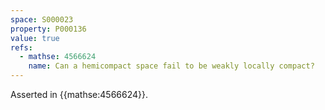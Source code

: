 ```yaml
---
space: S000023
property: P000136
value: true
refs:
  - mathse: 4566624
    name: Can a hemicompact space fail to be weakly locally compact?
---
```


Asserted in {{mathse:4566624}}.
